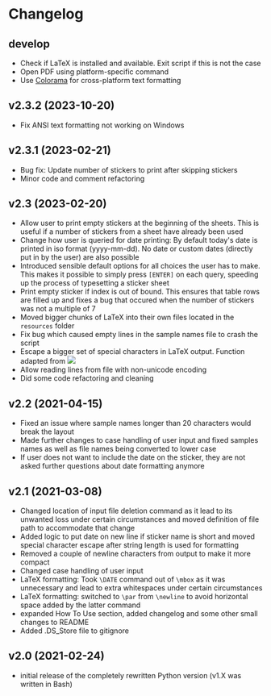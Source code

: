 # Changelog

## develop

- Check if LaTeX is installed and available. Exit script if this is not the case
- Open PDF using platform-specific command
- Use [Colorama](https://github.com/tartley/colorama) for cross-platform text formatting

## v2.3.2 (2023-10-20)

- Fix ANSI text formatting not working on Windows

## v2.3.1 (2023-02-21)

- Bug fix: Update number of stickers to print after skipping stickers
- Minor code and comment refactoring

## v2.3 (2023-02-20)

- Allow user to print empty stickers at the beginning of the sheets. This is useful if a number of stickers from a sheet have already been used
- Change how user is queried for date printing: By default today's date is printed in iso format (yyyy-mm-dd). No date or custom dates (directly put in by the user) are also possible
- Introduced sensible default options for all choices the user has to make. This makes it possible to simply press `[ENTER]` on each query, speeding up the process of typesetting a sticker sheet
- Print empty sticker if index is out of bound. This ensures that table rows are filled up and fixes a bug that occured when the number of stickers was not a multiple of 7
- Moved bigger chunks of LaTeX into their own files located in the `resources` folder
- Fix bug which caused empty lines in the sample names file to crash the script
- Escape a bigger set of special characters in LaTeX output. Function adapted from ![](https://stackoverflow.com/a/25875504)
- Allow reading lines from file with non-unicode encoding
- Did some code refactoring and cleaning

## v2.2 (2021-04-15)

- Fixed an issue where sample names longer than 20 characters would break the layout
- Made further changes to case handling of user input and fixed samples names as well as file names being converted to lower case
- If user does not want to include the date on the sticker, they are not asked further questions about date formatting anymore

## v2.1 (2021-03-08)

- Changed location of input file deletion command as it lead to its unwanted loss under certain circumstances and moved definition of file path to accommodate that change
- Added logic to put date on new line if sticker name is short and moved special character escape after string length is used for formatting
- Removed a couple of newline characters from output to make it more compact
- Changed case handling of user input
- LaTeX formatting: Took `\DATE` command out of `\mbox` as it was unnecessary and lead to extra whitespaces under certain circumstances
- LaTeX formatting: switched to `\par` from `\newline` to avoid horizontal space added by the latter command
- expanded How To Use section, added changelog and some other small changes to README
- Added .DS_Store file to gitignore

## v2.0 (2021-02-24)

- initial release of the completely rewritten Python version (v1.X was written in Bash)

